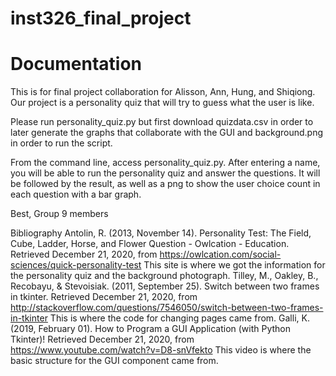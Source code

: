 # inst326_final_project
# Documentation
This is for final project collaboration for Alisson, Ann, Hung, and Shiqiong.
Our project is a personality quiz that will try to guess what the user is like.

Please run personality_quiz.py but first download quizdata.csv in order to later generate the graphs that collaborate with the GUI and background.png in order to run the script.

From the command line, access personality_quiz.py. After entering a name, you will be able to run the personality quiz and answer the questions. It will be followed by the result, as well as a png to show the user choice count in each question with a bar graph.

Best,
Group 9 members

Bibliography
Antolin, R. (2013, November 14). Personality Test: The Field, Cube, Ladder, Horse, and Flower Question - Owlcation - Education. Retrieved December 21, 2020, from 
  https://owlcation.com/social-sciences/quick-personality-test
  This site is where we got the information for the personality quiz and the background photograph.
Tilley, M., Oakley, B., Recobayu, &amp; Stevoisiak. (2011, September 25). Switch between two frames in tkinter. Retrieved December 21, 2020, from 
  http://stackoverflow.com/questions/7546050/switch-between-two-frames-in-tkinter
  This is where the code for changing pages came from.
Galli, K. (2019, February 01). How to Program a GUI Application (with Python Tkinter)! Retrieved December 21, 2020, from 
  https://www.youtube.com/watch?v=D8-snVfekto
  This video is where the basic structure for the GUI component came from.
